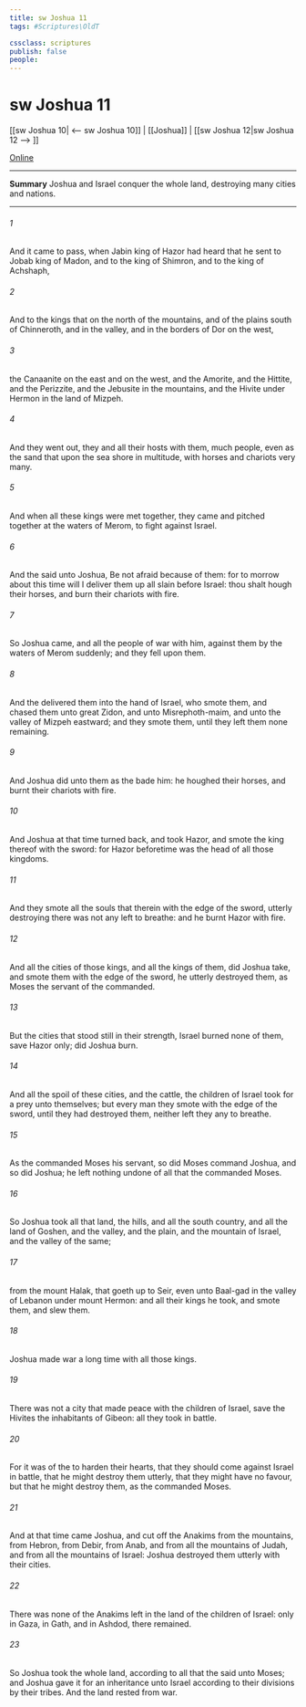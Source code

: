 ```yaml
---
title: sw Joshua 11
tags: #Scriptures\OldT

cssclass: scriptures
publish: false
people:
---
```


# sw Joshua 11
[[sw Joshua 10| <-- sw Joshua 10]] | [[Joshua]] | [[sw Joshua 12|sw Joshua 12 --> ]]

[Online](https://churchofjesuschrist.org/study/scriptures/ot/josh/11?lang=eng)

---
__Summary__
Joshua and Israel conquer the whole land, destroying many cities and nations.

---
###### 1 
And it came to pass, when Jabin king of Hazor had heard  that he sent to Jobab king of Madon, and to the king of Shimron, and to the king of Achshaph,

###### 2 
And to the kings that  on the north of the mountains, and of the plains south of Chinneroth, and in the valley, and in the borders of Dor on the west,

###### 3 
 the Canaanite on the east and on the west, and  the Amorite, and the Hittite, and the Perizzite, and the Jebusite in the mountains, and  the Hivite under Hermon in the land of Mizpeh.

###### 4 
And they went out, they and all their hosts with them, much people, even as the sand that  upon the sea shore in multitude, with horses and chariots very many.

###### 5 
And when all these kings were met together, they came and pitched together at the waters of Merom, to fight against Israel.

###### 6 
And the  said unto Joshua, Be not afraid because of them: for to morrow about this time will I deliver them up all slain before Israel: thou shalt hough their horses, and burn their chariots with fire.

###### 7 
So Joshua came, and all the people of war with him, against them by the waters of Merom suddenly; and they fell upon them.

###### 8 
And the  delivered them into the hand of Israel, who smote them, and chased them unto great Zidon, and unto Misrephoth-maim, and unto the valley of Mizpeh eastward; and they smote them, until they left them none remaining.

###### 9 
And Joshua did unto them as the  bade him: he houghed their horses, and burnt their chariots with fire.

###### 10 
And Joshua at that time turned back, and took Hazor, and smote the king thereof with the sword: for Hazor beforetime was the head of all those kingdoms.

###### 11 
And they smote all the souls that  therein with the edge of the sword, utterly destroying  there was not any left to breathe: and he burnt Hazor with fire.

###### 12 
And all the cities of those kings, and all the kings of them, did Joshua take, and smote them with the edge of the sword,  he utterly destroyed them, as Moses the servant of the  commanded.

###### 13 
But  the cities that stood still in their strength, Israel burned none of them, save Hazor only;  did Joshua burn.

###### 14 
And all the spoil of these cities, and the cattle, the children of Israel took for a prey unto themselves; but every man they smote with the edge of the sword, until they had destroyed them, neither left they any to breathe.

###### 15 
As the  commanded Moses his servant, so did Moses command Joshua, and so did Joshua; he left nothing undone of all that the  commanded Moses.

###### 16 
So Joshua took all that land, the hills, and all the south country, and all the land of Goshen, and the valley, and the plain, and the mountain of Israel, and the valley of the same;

###### 17 
 from the mount Halak, that goeth up to Seir, even unto Baal-gad in the valley of Lebanon under mount Hermon: and all their kings he took, and smote them, and slew them.

###### 18 
Joshua made war a long time with all those kings.

###### 19 
There was not a city that made peace with the children of Israel, save the Hivites the inhabitants of Gibeon: all  they took in battle.

###### 20 
For it was of the  to harden their hearts, that they should come against Israel in battle, that he might destroy them utterly,  that they might have no favour, but that he might destroy them, as the  commanded Moses.

###### 21 
And at that time came Joshua, and cut off the Anakims from the mountains, from Hebron, from Debir, from Anab, and from all the mountains of Judah, and from all the mountains of Israel: Joshua destroyed them utterly with their cities.

###### 22 
There was none of the Anakims left in the land of the children of Israel: only in Gaza, in Gath, and in Ashdod, there remained.

###### 23 
So Joshua took the whole land, according to all that the  said unto Moses; and Joshua gave it for an inheritance unto Israel according to their divisions by their tribes. And the land rested from war.

